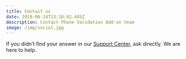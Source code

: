 ```yaml
---
title: Contact us
date: 2019-06-14T13:18:42.445Z
description: Contact Phone Validation Add-on team
image: /img/social.jpg
---
```

If you didn’t find your answer in our [Support Center](http://pv.opryshok.com/help/), ask directly. We are here to help.
